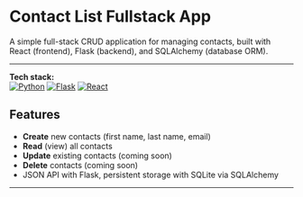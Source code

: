 # Contact List Fullstack App

A simple full-stack CRUD application for managing contacts, built with React (frontend), Flask (backend), and SQLAlchemy (database ORM).

---

**Tech stack:**  
[![Python](https://img.shields.io/badge/python-3.13-blue.svg)](https://www.python.org/)
[![Flask](https://img.shields.io/badge/flask-2.0-green.svg)](https://flask.palletsprojects.com/)
[![React](https://img.shields.io/badge/react-18.x-blue.svg)](https://react.dev/)

## Features

- **Create** new contacts (first name, last name, email)
- **Read** (view) all contacts
- **Update** existing contacts (coming soon)
- **Delete** contacts (coming soon)
- JSON API with Flask, persistent storage with SQLite via SQLAlchemy

---
